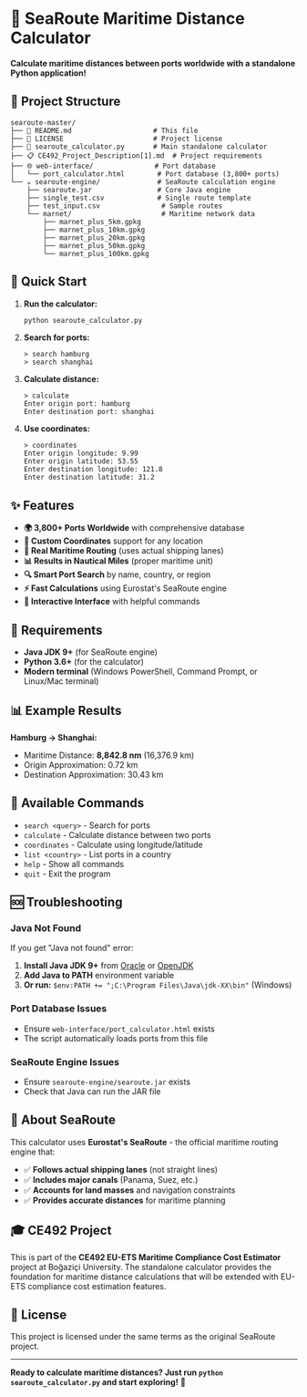 # 🌊 SeaRoute Maritime Distance Calculator

**Calculate maritime distances between ports worldwide with a standalone Python application!**

## 📁 Project Structure

```
searoute-master/
├── 📖 README.md                    # This file
├── 📄 LICENSE                      # Project license
├── 🐍 searoute_calculator.py       # Main standalone calculator
├── 📋 CE492_Project_Description[1].md  # Project requirements
├── 🌐 web-interface/               # Port database
│   └── port_calculator.html        # Port database (3,800+ ports)
└── ☕ searoute-engine/              # SeaRoute calculation engine
    ├── searoute.jar                # Core Java engine
    ├── single_test.csv             # Single route template
    ├── test_input.csv               # Sample routes
    └── marnet/                      # Maritime network data
        ├── marnet_plus_5km.gpkg
        ├── marnet_plus_10km.gpkg
        ├── marnet_plus_20km.gpkg
        ├── marnet_plus_50km.gpkg
        └── marnet_plus_100km.gpkg
```

## 🚀 Quick Start

1. **Run the calculator:**
   ```bash
   python searoute_calculator.py
   ```

2. **Search for ports:**
   ```
   > search hamburg
   > search shanghai
   ```

3. **Calculate distance:**
   ```
   > calculate
   Enter origin port: hamburg
   Enter destination port: shanghai
   ```

4. **Use coordinates:**
   ```
   > coordinates
   Enter origin longitude: 9.99
   Enter origin latitude: 53.55
   Enter destination longitude: 121.8
   Enter destination latitude: 31.2
   ```

## ✨ Features

- **🌍 3,800+ Ports Worldwide** with comprehensive database
- **📍 Custom Coordinates** support for any location
- **🚢 Real Maritime Routing** (uses actual shipping lanes)
- **📊 Results in Nautical Miles** (proper maritime unit)
- **🔍 Smart Port Search** by name, country, or region
- **⚡ Fast Calculations** using Eurostat's SeaRoute engine
- **🎯 Interactive Interface** with helpful commands

## 🔧 Requirements

- **Java JDK 9+** (for SeaRoute engine)
- **Python 3.6+** (for the calculator)
- **Modern terminal** (Windows PowerShell, Command Prompt, or Linux/Mac terminal)

## 📊 Example Results

**Hamburg → Shanghai:**
- Maritime Distance: **8,842.8 nm** (16,376.9 km)
- Origin Approximation: 0.72 km
- Destination Approximation: 30.43 km

## 🎯 Available Commands

- `search <query>` - Search for ports
- `calculate` - Calculate distance between two ports
- `coordinates` - Calculate using longitude/latitude
- `list <country>` - List ports in a country
- `help` - Show all commands
- `quit` - Exit the program

## 🆘 Troubleshooting

### Java Not Found
If you get "Java not found" error:
1. **Install Java JDK 9+** from [Oracle](https://www.oracle.com/java/technologies/downloads/) or [OpenJDK](https://openjdk.org/)
2. **Add Java to PATH** environment variable
3. **Or run:** `$env:PATH += ";C:\Program Files\Java\jdk-XX\bin"` (Windows)

### Port Database Issues
- Ensure `web-interface/port_calculator.html` exists
- The script automatically loads ports from this file

### SeaRoute Engine Issues
- Ensure `searoute-engine/searoute.jar` exists
- Check that Java can run the JAR file

## 🌊 About SeaRoute

This calculator uses **Eurostat's SeaRoute** - the official maritime routing engine that:
- ✅ **Follows actual shipping lanes** (not straight lines)
- ✅ **Includes major canals** (Panama, Suez, etc.)
- ✅ **Accounts for land masses** and navigation constraints
- ✅ **Provides accurate distances** for maritime planning

## 🎓 CE492 Project

This is part of the **CE492 EU-ETS Maritime Compliance Cost Estimator** project at Boğaziçi University. The standalone calculator provides the foundation for maritime distance calculations that will be extended with EU-ETS compliance cost estimation features.

## 📄 License

This project is licensed under the same terms as the original SeaRoute project.

---

**Ready to calculate maritime distances? Just run `python searoute_calculator.py` and start exploring!** 🚢